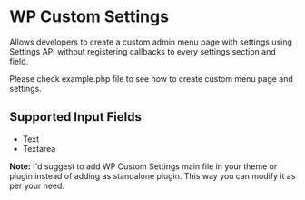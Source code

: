 # WP Custom Settings

Allows developers to create a custom admin menu page with settings using Settings API without registering callbacks to every settings section and field.

Please check example.php file to see how to create custom menu page and settings.

## Supported Input Fields

- Text
- Textarea

**Note:** I'd suggest to add WP Custom Settings main file in your theme or plugin instead of adding as standalone plugin. This way you can modify it as per your need.
